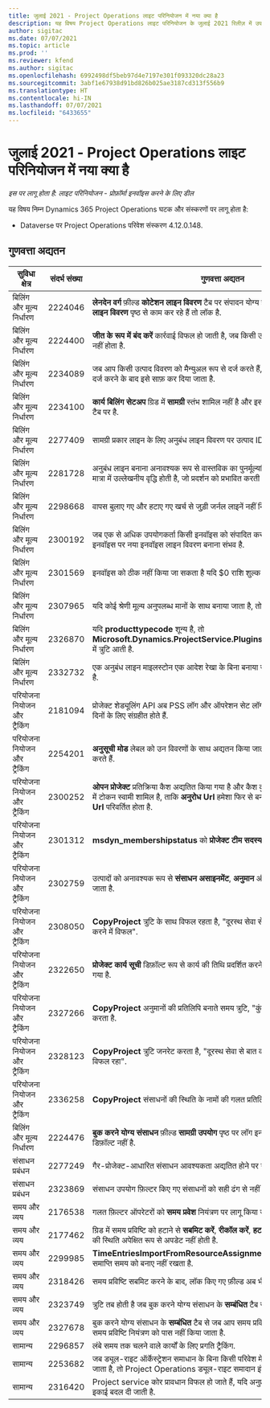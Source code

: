 ```yaml
---
title: जुलाई 2021 - Project Operations लाइट परिनियोजन में नया क्या है
description: यह विषय Project Operations लाइट परिनियोजन के जुलाई 2021 रिलीज़ में उपलब्ध गुणवत्ता अद्यतन के बारे में जानकारी प्रदान करता है.
author: sigitac
ms.date: 07/07/2021
ms.topic: article
ms.prod: ''
ms.reviewer: kfend
ms.author: sigitac
ms.openlocfilehash: 6992498df5beb97d4e7197e301f093320dc28a23
ms.sourcegitcommit: 3abf1e67938d91bd826b025ae3187cd313f556b9
ms.translationtype: HT
ms.contentlocale: hi-IN
ms.lasthandoff: 07/07/2021
ms.locfileid: "6433655"
---
```

# <a name="whats-new-july-2021---project-operations-lite-deployment"></a>जुलाई 2021 - Project Operations लाइट परिनियोजन में नया क्या है

_इस पर लागू होता है: लाइट परिनियोजन - प्रोफ़ॉर्मा इनवॉइस करने के लिए डील_

यह विषय निम्न Dynamics 365 Project Operations घटक और संस्करणों पर लागू होता है:

  - Dataverse पर Project Operations परिवेश संस्करण 4.12.0.148.

## <a name="quality-updates"></a>गुणवत्ता अद्यतन
| **सुविधा क्षेत्र**              | **संदर्भ संख्या** | **गुणवत्ता अद्यतन**                                                                                                                                                                                             |
|-------------------------------|----------------------|----------------------------------------------------------------------------------------------------------------------------------------------------------------------------------------------------------------|
| बिलिंग और मूल्य निर्धारण           | 2224046              | **लेनदेन वर्ग** फ़ील्ड **कोटेशन लाइन विवरण** टैब पर संपादन योग्य है, लेकिन अगर आप **कोटेशन लाइन विवरण** पृष्ठ से काम कर रहे हैं तो लॉक है.                                                                     |
| बिलिंग और मूल्य निर्धारण           | 2224400              | **जीत के रूप में बंद करें** कार्रवाई विफल हो जाती है, जब किसी उद्धरण में कोई दिनांक माइलस्टोन नहीं होता है.                                                                                                                                    |
| बिलिंग और मूल्य निर्धारण           | 2234089              | जब आप किसी उत्पाद विवरण को मैन्युअल रूप से दर्ज करते हैं, तो सामग्री अनुमान के लिए मात्रा दर्ज करने के बाद इसे साफ़ कर दिया जाता है.                                                                                                                         |
| बिलिंग और मूल्य निर्धारण           | 2234100              | **कार्य बिलिंग सेटअप** ग्रिड में **सामग्री** स्तंभ शामिल नहीं है और इसका मान प्रोजेक्ट के **कार्य बिलिंग** टैब पर है.                                                                                                       |
| बिलिंग और मूल्य निर्धारण           | 2277409              | सामग्री प्रकार लाइन के लिए अनुबंध लाइन विवरण पर उत्पाद ID उपलब्ध नहीं है.                                                                                                                                        |
| बिलिंग और मूल्य निर्धारण           | 2281728              | अनुबंध लाइन बनाना अनावश्यक रूप से वास्तविक का पुनर्मूल्यांकन करता है जिससे डेटा की मात्रा में उल्लेखनीय वृद्धि होती है, जो प्रदर्शन को प्रभावित करती है.                                                                                |
| बिलिंग और मूल्य निर्धारण           | 2298668              | वापस बुलाए गए और हटाए गए खर्च से जुड़ी जर्नल लाइनें नहीं निकाली जातीं.                                                                                                                                     |
| बिलिंग और मूल्य निर्धारण           | 2300192              | जब एक से अधिक उपयोगकर्ता किसी इनवॉइस को संपादित कर रहे हों, तो पुष्टि किए गए इनवॉइस पर नया इनवॉइस लाइन विवरण बनाना संभव है.                                                                                   |
| बिलिंग और मूल्य निर्धारण           | 2301569              | इनवॉइस को ठीक नहीं किया जा सकता है यदि \$0 राशि शुल्क लागू किया गया है.                                                                                                                                        |
| बिलिंग और मूल्य निर्धारण           | 2307965              | यदि कोई श्रेणी मूल्य अनुपलब्ध मानों के साथ बनाया जाता है, तो त्रुटि उत्पन्न होती है.                                                                                                                           |
| बिलिंग और मूल्य निर्धारण           | 2326870              | यदि **producttypecode** शून्य है, तो **Microsoft.Dynamics.ProjectService.Plugins.PostInvoiceLineDelete** में त्रुटि आती है.                                                                            |
| बिलिंग और मूल्य निर्धारण           | 2332732              | एक अनुबंध लाइन माइलस्टोन एक आदेश रेखा के बिना बनाया जाता है, तो एक त्रुटि उत्पन्न होती है.                                                                                                                |
| परियोजना नियोजन और ट्रैकिंग | 2181094              | प्रोजेक्ट शेड्यूलिंग API अब PSS लॉग और ऑपरेशन सेट लॉग का समर्थन करता है, जो 90 दिनों के लिए संग्रहीत होते हैं.                                                                                                                  |
| परियोजना नियोजन और ट्रैकिंग | 2254201              | **अनुसूची मोड** लेबल को उन विवरणों के साथ अद्यतन किया जाता है, जो डिफ़ॉल्ट तर्क का वर्णन करते हैं.                                                                                                                                      |
| परियोजना नियोजन और ट्रैकिंग | 2300252              | **ओपन प्रोजेक्ट** प्रतिक्रिया कैश अद्यतित किया गया है और कैश कुंजी, **आधार Url**, तथा **खंड Url** में टोकन स्वामी शामिल है, ताकि **अनुरोध Url** हमेशा फिर से बनाया जा सकता है अगर **आधार Url** परिवर्तित होता है. |
| परियोजना नियोजन और ट्रैकिंग | 2301312              | **msdyn_membershipstatus** को **प्रोजेक्ट टीम सदस्य** दृश्य से हटा दिया गया है.                                                                                                                                        |
| परियोजना नियोजन और ट्रैकिंग | 2302759              | उत्पादों को अनावश्यक रूप से **संसाधन असाइनमेंट**, **अनुमान** और **व्यय अनुमान** टैब पर लाया जाता है.                                                                                                        |
| परियोजना नियोजन और ट्रैकिंग | 2308050              | **CopyProject** त्रुटि के साथ विफल रहता है, "दूरस्थ सेवा से बात करने के लिए टोकन प्राप्त करने में विफल".                                                                                                                           |
| परियोजना नियोजन और ट्रैकिंग | 2322650              | **प्रोजेक्ट कार्य सूची** डिफ़ॉल्ट रूप से कार्य की तिथि प्रदर्शित करने के लिए दृश्य को अद्यतित किया गया है.                                                                                                            |
| परियोजना नियोजन और ट्रैकिंग | 2327266              | **CopyProject** अनुमानों की प्रतिलिपि बनाते समय त्रुटि, "कुंजी शब्दकोश में नहीं मिली" उत्पन्न करता है.                                                                                                      |
| परियोजना नियोजन और ट्रैकिंग | 2328123              | **CopyProject** त्रुटि जनरेट करता है, "दूरस्थ सेवा से बात करने के लिए टोकन प्राप्त करने में विफल रहा".                                                                                                                          |
| परियोजना नियोजन और ट्रैकिंग | 2336258              | **CopyProject** संसाधनों की स्थिति के नामों की गलत प्रतिलिपि बनाता है.                                                                                                                                                 |
| बिलिंग और मूल्य निर्धारण           | 2224476              | **बुक करने योग्य संसाधन** फ़ील्ड **सामग्री उपयोग** पृष्ठ पर लॉग इन उपयोगकर्ता के लिए सही ढंग से डिफ़ॉल्ट नहीं है.                                                                                                            |
| संसाधन प्रबंधन           | 2277249              | गैर-प्रोजेक्ट-आधारित संसाधन आवश्यकता अद्यतित होने पर त्रुटि उत्पन्न होती है.                                                                                                            |
| संसाधन प्रबंधन           | 2323869              | संसाधन उपयोग फ़िल्टर किए गए संसाधनों को सही ढंग से नहीं पहचानता है.                                                                                                                                             |
| समय और व्यय              | 2176538              | गलत फ़िल्टर ऑपरेटरों को **समय प्रवेश** नियंत्रण पर लागू किया जाता है.                                                                                                                                                   |
| समय और व्यय              | 2177462              | ग्रिड में समय प्रविष्टि को हटाने से **सबमिट करें**, **रीकॉल करें**, **हटाएं** और **प्रविष्टि संपादित करें** बटन की स्थिति अपेक्षित रूप से अपडेट नहीं होती है.                                                                                        |
| समय और व्यय              | 2299985              | **TimeEntriesImportFromResourceAssignment** असाइनमेंट आकृति से प्रारंभ/समाप्ति समय को बनाए नहीं रखता है.                                                                                                  |
| समय और व्यय              | 2318426              | समय प्रविष्टि सबमिट करने के बाद, लॉक किए गए फ़ील्ड अब भी संपादित किए जा सकते हैं.                                                                                                                                   |
| समय और व्यय              | 2323749              | त्रुटि तब होती है जब बुक करने योग्य संसाधन के **सम्बंधित** टैब से व्यय बनाया जाता है.                                                                                                      |
| समय और व्यय              | 2327678              | बुक करने योग्य संसाधन के **सम्बंधित** टैब से जब आप समय प्रविष्टि बनाते हैं, तो मूल संसाधन समय प्रविष्टि नियंत्रण को पास नहीं किया जाता है.                                                                            |
| सामान्य                       | 2296857              | लंबे समय तक चलने वाले कार्यों के लिए प्रगति ट्रैकिंग.                                                                                                                                                                        |
| सामान्य                       | 2253682              | जब ड्यूल-राइट ऑर्केस्ट्रेशन समाधान के बिना किसी परिवेश में ड्यूल-राइट कोर इंस्टॉल किया जाता है, तो Project Operations ड्यूल-राइट समादान इंस्टॉल नहीं किया जाना चाहिए.                                                |
| सामान्य                       | 2316420              | Project service कोर प्रावधान विफल हो जाते हैं, यदि अनुप्रयोग उपयोगकर्ता की व्यावसायिक इकाई बदल दी जाती है.                                                                                                                     |

